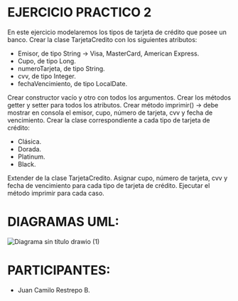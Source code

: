# EJERCICIO PRACTICO 2
En este ejercicio modelaremos los tipos de tarjeta de crédito que
posee un banco.
Crear la clase TarjetaCredito con los siguientes atributos:

- Emisor, de tipo String -> Visa, MasterCard, American Express.
- Cupo, de tipo Long.
- numeroTarjeta, de tipo String.
- cvv, de tipo Integer.
- fechaVencimiento, de tipo LocalDate.

Crear constructor vacío y otro con todos los argumentos.
Crear los métodos getter y setter para todos los atributos.
Crear método imprimir() -> debe mostrar en consola el emisor, cupo,
número de tarjeta, cvv y fecha de vencimiento.
Crear la clase correspondiente a cada tipo de tarjeta de crédito:
- Clásica.
- Dorada.
- Platinum.
- Black.

Extender de la clase TarjetaCredito.
Asignar cupo, número de tarjeta, cvv y fecha de vencimiento para cada
tipo de tarjeta de crédito.
Ejecutar el método imprimir para cada caso.

# DIAGRAMAS UML:
![Diagrama sin título drawio (1)](https://user-images.githubusercontent.com/119947851/217053541-d32bcee3-9c9d-4edd-9dca-4c6b6fdd1b89.png)


# PARTICIPANTES:
- Juan Camilo Restrepo B.
